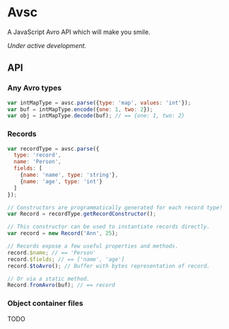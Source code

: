 # Avsc

A JavaScript Avro API which will make you smile.

*Under active development.*


## API

### Any Avro types

```javascript
var intMapType = avsc.parse({type: 'map', values: 'int'});
var buf = intMapType.encode({one: 1, two: 2});
var obj = intMapType.decode(buf); // == {one: 1, two: 2}
```

### Records

```javascript
var recordType = avsc.parse({
  type: 'record',
  name: 'Person',
  fields: [
    {name: 'name', type: 'string'},
    {name: 'age', type: 'int'}
  ]
});

// Constructors are programmatically generated for each record type!
var Record = recordType.getRecordConstructor();

// This constructor can be used to instantiate records directly.
var record = new Record('Ann', 25);

// Records expose a few useful properties and methods.
record.$name; // == 'Person'
record.$fields; // == ['name', 'age']
record.$toAvro(); // Buffer with bytes representation of record.

// Or via a static method.
Record.fromAvro(buf); // == record
```

### Object container files

TODO
